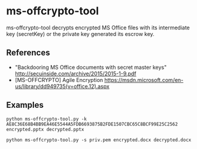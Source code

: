 # ms-offcrypto-tool

ms-offcrypto-tool decrypts encrypted MS Office files with its intermediate key (secretKey) or the private key generated its escrow key.

## References

* "Backdooring MS Office documents with secret master keys" <http://secuinside.com/archive/2015/2015-1-9.pdf>
* [MS-OFFCRYPTO] Agile Encryption <https://msdn.microsoft.com/en-us/library/dd949735(v=office.12).aspx>

## Examples

~~~
python ms-offcrypto-tool.py -k AE8C36E68B4BB9EA46E5544A5FDB6693875B2FDE1507CBC65C8BCF99E25C2562 encrypted.pptx decrypted.pptx
~~~

~~~
python ms-offcrypto-tool.py -s priv.pem encrypted.docx decrypted.docx
~~~